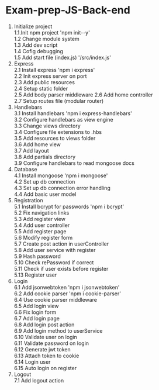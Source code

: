 # Exam-prep-JS-Back-end

1.  Initialize project  
    1.1.Init npm project 'npm init--y'  
    1.2 Change module system  
    1.3 Add dev script  
    1.4 Cofig debugging  
    1.5 Add start file (index.js) '/src/index.js'
2.  Express  
    2.1 Install express 'npm i express'  
    2.2 Init express server on port  
    2.3 Add public resources   
    2.4 Setup static folder  
    2.5 Add body parser middleware 
    2.6 Add home controller    
    2.7 Setup routes file (modular router)  
3.  Handlebars  
    3.1 Install handlebars 'npm i express-handlebars'  
    3.2 Configure handlebars as view engine  
    3.3 Change views directory  
    3.4 Configure file extensions to .hbs  
    3.5 Add resources to views folder  
    3.6 Add home view  
    3.7 Add layout  
    3.8 Add partials directory  
    3.9 Configure handlebars to read mongoose docs  
4.  Database  
    4.1 Install mongoose 'npm i mongoose'   
    4.2 Set up db connection  
    4.3 Set up db connection error handling  
    4.4 Add basic user model  
5. Registration  
    5.1 Install bcrypt for passwords 'npm i bcrypt'  
    5.2 Fix navigation links  
    5.3 Add register view  
    5.4 Add user controller  
    5.5 Add register page  
    5.6 Modify register form  
    5.7 Create post action in userController  
    5.8 Add user service with register  
    5.9 Hash password  
    5.10 Check rePassword if correct  
    5.11 Check if user exists before register  
    5.13 Register user  
6. Login  
    6.1 Add jsonwebtoken 'npm i jsonwebtoken'  
    6.2 Add cookie parser 'npm i cookie-parser'  
    6.4 Use cookie parser middleware  
    6.5 Add login view  
    6.6 Fix login form  
    6.7 Add login page  
    6.8 Add login post action  
    6.9 Add login method to userService  
    6.10 Validate user on login  
    6.11 Validate password on login  
    6.12 Generate jwt token  
    6.13 Attach token to cookie  
    6.14 Login user  
    6.15 Auto login on register  
7. Logout  
    7.1 Add logout action
